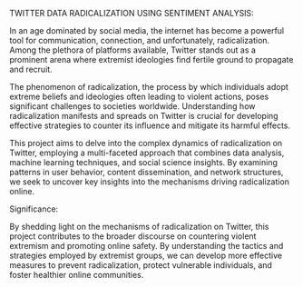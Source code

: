 TWITTER DATA RADICALIZATION USING SENTIMENT ANALYSIS:


In an age dominated by social media, the internet has become a powerful tool for communication, connection, and unfortunately, radicalization. Among the plethora of platforms available, Twitter stands out as a prominent arena where extremist ideologies find fertile ground to propagate and recruit.

The phenomenon of radicalization, the process by which individuals adopt extreme beliefs and ideologies often leading to violent actions, poses significant challenges to societies worldwide. Understanding how radicalization manifests and spreads on Twitter is crucial for developing effective strategies to counter its influence and mitigate its harmful effects.

This project aims to delve into the complex dynamics of radicalization on Twitter, employing a multi-faceted approach that combines data analysis, machine learning techniques, and social science insights. By examining patterns in user behavior, content dissemination, and network structures, we seek to uncover key insights into the mechanisms driving radicalization online.

Significance:

By shedding light on the mechanisms of radicalization on Twitter, this project contributes to the broader discourse on countering violent extremism and promoting online safety. By understanding the tactics and strategies employed by extremist groups, we can develop more effective measures to prevent radicalization, protect vulnerable individuals, and foster healthier online communities.

